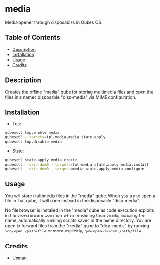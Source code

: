 # media

Media opener through disposables in Qubes OS.

## Table of Contents

* [Description](#description)
* [Installation](#installation)
* [Usage](#usage)
* [Credits](#credits)

## Description

Creates the offline "media" qube for storing multimedia files and open the
files in a named disposable "disp-media" via MIME configuration.

## Installation

- Top:
```sh
qubesctl top.enable media
qubesctl --targets=tpl-media,media state.apply
qubesctl top.disable media
```

- State:
<!-- pkg:begin:post-install -->
```sh
qubesctl state.apply media.create
qubesctl --skip-dom0 --targets=tpl-media state.apply media.install
qubesctl --skip-dom0 --targets=media state.apply media.configure
```
<!-- pkg:end:post-install -->

## Usage

You will store multimedia files in the "media" qube. When you try to open a
file in that qube, it will open instead in the disposable "disp-media".

No file browser is installed in the "media" qube as code execution exploits in
file browsers are common when rendering thumbnails, indexing file name,
automatically running scripts saved in the home directory. You are open to
forward files from the "media" qube to "disp-media" by running `xdg-open
/path/file` or more explicitly, `qvm-open-in-dvm /path/file`.

## Credits

- [Unman](https://github.com/unman/shaker/tree/main/multimedia)
